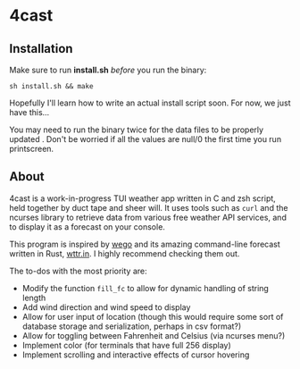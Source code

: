 # 4cast

## Installation

Make sure to run **install.sh** *before* you run the binary:

```
sh install.sh && make
```
Hopefully I'll learn how to write an actual install script soon. For now, we
just have this...

You may need to run the binary twice for the data files to be properly updated
. Don't be worried if all the values are null/0 the first time you run
printscreen.

## About

4cast is a work-in-progress TUI weather app written in C and zsh script, held
together by duct tape and sheer will. It uses tools such as `curl` and the
ncurses library to retrieve data from various free weather API services, and to
display it as a forecast on your console. 

This program is inspired by [wego](https://github.com/schachmat/wego) and its
amazing command-line forecast written in Rust,
[wttr.in](https://github.com/chubin/wttr.in). I highly recommend checking them
out. 

The to-dos with the most priority are:

- Modify the function `fill_fc` to allow for dynamic handling of string length
- Add wind direction and wind speed to display
- Allow for user input of location (though this would require some sort of 
database storage and serialization, perhaps in csv format?)
- Allow for toggling between Fahrenheit and Celsius (via ncurses menu?)
- Implement color (for terminals that have full 256 display)
- Implement scrolling and interactive effects of cursor hovering


